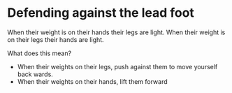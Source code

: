 # Defending against the lead foot

When their weight is on their hands their legs are light.
When their weight is on their legs their hands are light.

What does this mean?
* When their weights on their legs, push against them to move yourself back wards.
* When their weights on their hands, lift them forward
